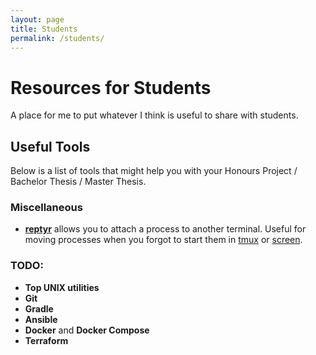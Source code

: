 ```yaml
---
layout: page
title: Students
permalink: /students/
---
```


# Resources for Students

A place for me to put whatever I think is useful to share with students.

## Useful Tools

Below is a list of tools that might help you with your Honours Project / Bachelor Thesis / Master Thesis.

### Miscellaneous

- **[reptyr](https://github.com/nelhage/reptyr)** allows you to attach a process to another terminal. Useful for moving processes when you forgot to start them in [tmux](https://github.com/tmux/tmux/wiki) or [screen](https://www.gnu.org/software/screen/).

### TODO:

- **Top UNIX utilities**
- **Git**
- **Gradle**
- **Ansible**
- **Docker** and **Docker Compose**
- **Terraform**
